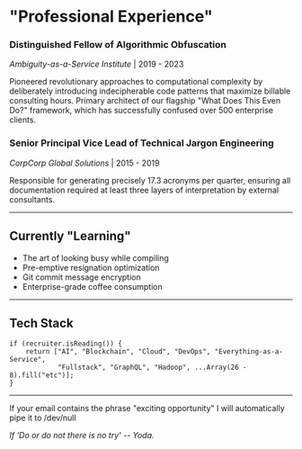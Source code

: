 # "Professional Experience"

### Distinguished Fellow of Algorithmic Obfuscation
*Ambiguity-as-a-Service Institute* | 2019 - 2023

Pioneered revolutionary approaches to computational complexity by deliberately introducing indecipherable code patterns that maximize billable consulting hours. Primary architect of our flagship "What Does This Even Do?" framework, which has successfully confused over 500 enterprise clients.

### Senior Principal Vice Lead of Technical Jargon Engineering
*CorpCorp Global Solutions* | 2015 - 2019

Responsible for generating precisely 17.3 acronyms per quarter, ensuring all documentation required at least three layers of interpretation by external consultants.

---

## Currently "Learning"
- The art of looking busy while compiling
- Pre-emptive resignation optimization
- Git commit message encryption
- Enterprise-grade coffee consumption

---

## Tech Stack
```
if (recruiter.isReading()) {
    return ["AI", "Blockchain", "Cloud", "DevOps", "Everything-as-a-Service", 
            "Fullstack", "GraphQL", "Hadoop", ...Array(26 - 8).fill("etc")];
}
```

---

If your email contains the phrase "exciting opportunity" I will automatically pipe it to /dev/null

*If 'Do or do not there is no try' -- Yoda.*
